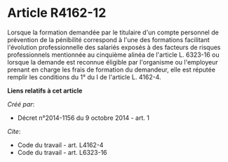 # Article R4162-12

Lorsque la formation demandée par le titulaire d'un compte personnel de prévention de la pénibilité correspond à l'une des
formations facilitant l'évolution professionnelle des salariés exposés à des facteurs de risques professionnels mentionnée au
cinquième alinéa de l'article L. 6323-16 ou lorsque la demande est reconnue éligible par l'organisme ou l'employeur prenant
en charge les frais de formation du demandeur, elle est réputée remplir les conditions du 1° du I de l'article L. 4162-4.

**Liens relatifs à cet article**

_Créé par_:

  - Décret n°2014-1156 du 9 octobre 2014 - art. 1

_Cite_:

  - Code du travail - art. L4162-4
  - Code du travail - art. L6323-16
